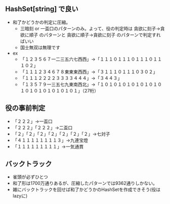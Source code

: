 ## HashSet[string] で良い
- 和了かどうかの判定に圧縮。
  - 三暗刻 or 一盃口のパターンのみ。よって、役の判定時は
    貪欲に刻子->貪欲に順子 のパターンと
    貪欲に順子->貪欲に刻子 のパターンで判定すればいい
  - 国士無双は無理です
- ex
  - 「１２３５６７一二三五六七西西」→「１１１０１１１０１１１０１１１０２」
  - 「１１１２３４６７８東東東西西」→「３１１１０１１１０３０２」
  - 「１１１２２２２３３３３４４４」→「３４４３」
  - 「１３５７９一三五七九東南西北」→「１０１０１０１０１０１０１０１０１０１０１０１０１０１」（27桁）

## 役の事前判定
- 「２２２」→一盃口
- 「２２２」「２２２」→二盃口
- 「２」「２」「２」「２」「２」「２」「２」→七対子
- 「４１１１１１１１１３」→九連宝燈
- 「１１１１１１１１１」→一気通貫

## バックトラック
- 雀頭が必ずひとつ
- 和了形は1700万通りあるが、圧縮したパターンでは9362通りしかない。
- 雑にバックトラックを回せば和了かどうかのHashSetを作成できそう(役はlazyに)

